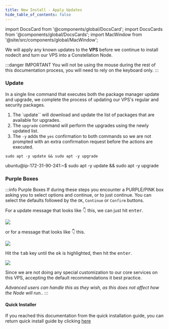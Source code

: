 ```yaml
---
title: New Install - Apply Updates
hide_table_of_contents: false
---
```

<intro-end />

import DocsCard from '@components/global/DocsCard';
import DocsCards from '@components/global/DocsCards';
import MacWindow from '@site/src/components/global/MacWindow';

<head>
  <title>Constellation Network automation with nodectl</title>
  <meta
    name="description"
    content="nodectl installation of new Node"
  />
</head>

We will apply any known updates to the **VPS** before we continue to install nodeclt and turn our VPS into a Constellation Node.

:::danger IMPORTANT
You will not be using the mouse during the rest of this documentation process, you will need to rely on the keyboard only.
:::

### Update
In a single line command that executes both the package manager update and upgrade, we complete the process of updating our VPS's regular and security packages.

1. The `update`` will download and update the list of packages that are available for upgrades.
1. The `upgrade` command will perform the upgrades using the newly updated list.
1. The `-y` adds the `yes` confirmation to both commands so we are not prompted with an extra confirmation request before the actions are executed.

```
sudo apt -y update && sudo apt -y upgrade
```
<MacWindow>
ubuntu@ip-172-31-90-241:~$ sudo apt -y update && sudo apt -y upgrade<br />
</MacWindow>

### Purple Boxes

:::info Purple Boxes
If during these steps you encounter a PURPLE/PINK box asking you to select options and continue, or to just continue.  You can select the defaults followed by the `OK`, `Continue` or `Confirm` buttons.

For a update message that looks like 👇 this, we can just hit <kbd>enter</kbd>.

![](/img/validator_nodes/nodectl_purple.png)

or for a message that looks like 👇 this.

![](/img/validator_nodes/nodectl_purple1.png)

Hit the <kbd>tab</kbd> key until the <kbd>ok</kbd> is highlighted, then hit the <kbd>enter</kbd>.

![](/img/validator_nodes/nodectl_purple2.png)

Since we are not doing any special customization to our core services on this VPS, accepting the default recommendations it best practice.  

*Advanced users can handle this as they wish, as this does not affect how the Node will run.*.
:::

#### Quick Installer

If you reached this documentation from the quick installation guide, you can return quick install guide by clicking [here](/validate/automated/quickInstall/nodectl-qi-install-prep#preparation-assumptions)


